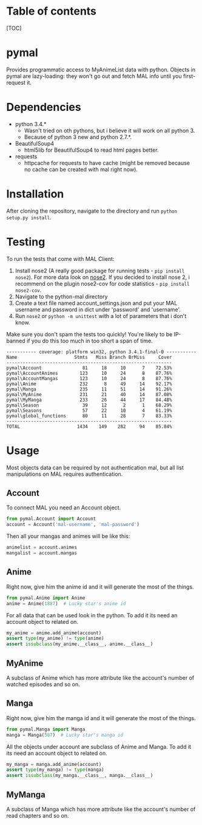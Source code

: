 Table of contents
=================
[TOC]

pymal
==========
Provides programmatic access to MyAnimeList data with python.
Objects in pymal are lazy-loading: they won't go out and fetch MAL info until you first-request it.

Dependencies
===========
* python 3.4.*
    - Wasn't tried on oth pythons, but i believe it will work on all python 3.
    - Because of python 3 new and python 2.7.*.
* BeautifulSoup4
    - html5lib for BeautifulSoup4 to read html pages better.
* requests
    - httpcache for requests to have cache (might be removed because no cache can be created with mal right now).

Installation
============
After cloning the repository, navigate to the directory and run `python setup.py install`.

Testing
=======
To run the tests that come with MAL Client:
1. Install nose2 (A really good package for running tests - `pip install nose2`). For more data look on [nose2](https://github.com/nose-devs/nose2 "nose2").
  If you decided to install nose 2, i recommend on the plugin nose2-cov for code statistics - `pip install nose2-cov`.
2. Navigate to the python-mal directory
3. Create a text file named account_settings.json and put your MAL username and password in dict under 'password' and 'username'.
4. Run `nose2` or `python -m unittest` with a lot of parameters that i don't know.

Make sure you don't spam the tests too quickly! You're likely to be IP-banned if you do this too much in too short a span of time.

    ----------- coverage: platform win32, python 3.4.1-final-0 -----------
    Name                     Stmts   Miss Branch BrMiss     Cover
    -------------------------------------------------------------
    pymal\Account               81     18     10      7    72.53%
    pymal\AccountAnimes        123     10     24      8    87.76%
    pymal\AccountMangas        123     10     24      8    87.76%
    pymal\Anime                232      8     49     14    92.17%
    pymal\Manga                235     11     51     14    91.26%
    pymal\MyAnime              231     21     40     14    87.08%
    pymal\MyManga              233     26     44     17    84.48%
    pymal\Season                39     12      2      1    68.29%
    pymal\Seasons               57     22     10      4    61.19%
    pymal\global_functions      80     11     28      7    83.33%
    -------------------------------------------------------------
    TOTAL                     1434    149    282     94    85.84%

Usage
=====
Most objects data can be required by not authentication mal, but all list manipulations on MAL requires authentication.

Account
------
To connect MAL you need an Account object.

``` python
from pymal.Account import Account
account = Account('mal-username', 'mal-password')
```

Then all your mangas and animes will be like this:

``` python
animelist = account.animes
mangalist = account.mangas
```

Anime
-----
Right now, give him the anime id and it will generate the most of the things.

``` python
from pymal.Anime import Anime
anime = Anime(1887)  # Lucky star's anime id
```

For all data that can be used look in the python.
To add it its need an account object to related on.

``` python
my_anime = anime.add_anime(account)
assert type(my_anime) != type(anime)
assert issubclass(my_anime.__class__, anime.__class__)
```

MyAnime
-------
A subclass of Anime which has more attribute like the account's number of watched episodes and so on.

Manga
-----
Right now, give him the manga id and it will generate the most of the things.

``` python
from pymal.Manga import Manga
manga = Manga(587)  # Lucky star's manga id
```

All the objects under account are subclass of Anime and Manga.
To add it its need an account object to related on.

``` python
my_manga = manga.add_anime(account)
assert type(my_manga) != type(manga)
assert issubclass(my_manga.__class__, manga.__class__)
```

MyManga
-------
A subclass of Manga which has more attribute like the account's number of read chapters and so on.